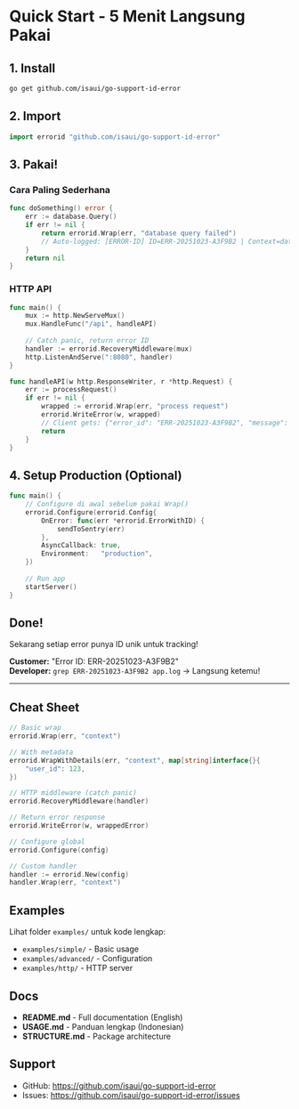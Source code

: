 # Quick Start - 5 Menit Langsung Pakai

## 1. Install

```bash
go get github.com/isaui/go-support-id-error
```

## 2. Import

```go
import errorid "github.com/isaui/go-support-id-error"
```

## 3. Pakai!

### Cara Paling Sederhana

```go
func doSomething() error {
    err := database.Query()
    if err != nil {
        return errorid.Wrap(err, "database query failed")
        // Auto-logged: [ERROR-ID] ID=ERR-20251023-A3F9B2 | Context=database query failed | Error=...
    }
    return nil
}
```

### HTTP API

```go
func main() {
    mux := http.NewServeMux()
    mux.HandleFunc("/api", handleAPI)
    
    // Catch panic, return error ID
    handler := errorid.RecoveryMiddleware(mux)
    http.ListenAndServe(":8080", handler)
}

func handleAPI(w http.ResponseWriter, r *http.Request) {
    err := processRequest()
    if err != nil {
        wrapped := errorid.Wrap(err, "process request")
        errorid.WriteError(w, wrapped)
        // Client gets: {"error_id": "ERR-20251023-A3F9B2", "message": "...", "timestamp": ...}
        return
    }
}
```

## 4. Setup Production (Optional)

```go
func main() {
    // Configure di awal sebelum pakai Wrap()
    errorid.Configure(errorid.Config{
        OnError: func(err *errorid.ErrorWithID) {
            sendToSentry(err)
        },
        AsyncCallback: true,
        Environment:   "production",
    })
    
    // Run app
    startServer()
}
```

## Done!

Sekarang setiap error punya ID unik untuk tracking!

**Customer:** "Error ID: ERR-20251023-A3F9B2"  
**Developer:** `grep ERR-20251023-A3F9B2 app.log` → Langsung ketemu!

---

## Cheat Sheet

```go
// Basic wrap
errorid.Wrap(err, "context")

// With metadata
errorid.WrapWithDetails(err, "context", map[string]interface{}{
    "user_id": 123,
})

// HTTP middleware (catch panic)
errorid.RecoveryMiddleware(handler)

// Return error response
errorid.WriteError(w, wrappedError)

// Configure global
errorid.Configure(config)

// Custom handler
handler := errorid.New(config)
handler.Wrap(err, "context")
```

## Examples

Lihat folder `examples/` untuk kode lengkap:
- `examples/simple/` - Basic usage
- `examples/advanced/` - Configuration
- `examples/http/` - HTTP server

## Docs

- **README.md** - Full documentation (English)
- **USAGE.md** - Panduan lengkap (Indonesian)
- **STRUCTURE.md** - Package architecture

## Support

- GitHub: https://github.com/isaui/go-support-id-error
- Issues: https://github.com/isaui/go-support-id-error/issues
